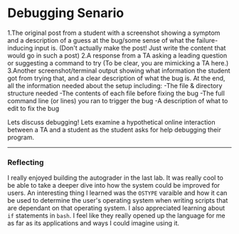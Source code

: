 # Debugging Senario

1.The original post from a student with a screenshot showing a symptom and a description of a guess at the bug/some sense of what the failure-inducing input is. (Don't actually make the post! Just write the content that would go in such a post)
2.A response from a TA asking a leading question or suggesting a command to try (To be clear, you are mimicking a TA here.)
3.Another screenshot/terminal output showing what information the student got from trying that, and a clear description of what the bug is.
At the end, all the information needed about the setup including:
-The file & directory structure needed
-The contents of each file before fixing the bug
-The full command line (or lines) you ran to trigger the bug
-A description of what to edit to fix the bug

Lets discuss debugging! Lets examine a hypothetical online interaction between a TA and a student as the student asks for help debugging their program. 

---

### Reflecting
I really enjoyed building the autograder in the last lab. It was really cool to be able to take a deeper dive into how the system could be improved for users. An interesting thing I learned was the `OSTYPE` varaible and how it can be used to determine the user's operating system when writing scripts that are dependant on that operating system. I also appreciated learning about `if` statements in `bash`. I feel like they really opened up the language for me as far as its applications and ways I could imagine using it.
